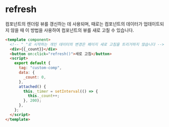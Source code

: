# refresh

컴포넌트의 렌더링 뷰를 갱신하는 데 사용되며, 때로는 컴포넌트의 데이터가 업데이트되지 않을 때 이 방법을 사용하여 컴포넌트의 뷰를 새로 고칠 수 있습니다.

<comp-viewer comp-name="custom-comp">

```html
<template component>
  <!-- "_"로 시작하는 개인 데이터의 변경은 페이지 새로 고침을 트리거하지 않습니다 -->
  <div>{{_count}}</div>
  <button on:click="refresh()">새로 고침</button>
  <script>
    export default {
      tag: "custom-comp",
      data: {
        _count: 0,
      },
      attached() {
        this._timer = setInterval(() => {
          this._count++;
        }, 200);
      },
    };
  </script>
</template>
```

</comp-viewer>
